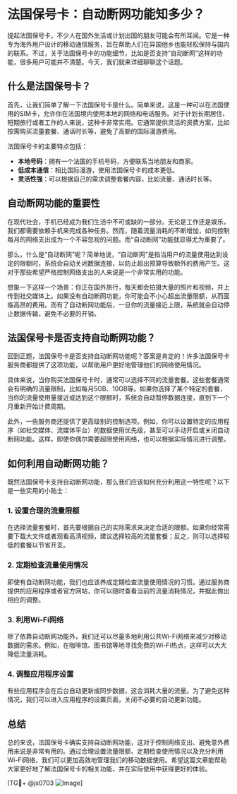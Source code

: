 # 法国保号卡：自动断网功能知多少？

提起法国保号卡，不少人在国外生活或计划出国的朋友可能会有所耳闻。它是一种专为海外用户设计的移动通信服务，旨在帮助人们在异国他乡也能轻松保持与国内的联系。不过，关于法国保号卡的功能细节，比如是否支持“自动断网”这样的功能，很多用户可能并不清楚。今天，我们就来详细聊聊这个话题。

## 什么是法国保号卡？

首先，让我们简单了解一下法国保号卡是什么。简单来说，这是一种可以在法国使用的SIM卡，允许你在法国境内使用本地的网络和电话服务。对于计划长期居住、短期旅行或者工作的人来说，这种卡非常实用。它通常提供灵活的资费方案，比如按需购买流量套餐、通话时长等，避免了高额的国际漫游费用。

法国保号卡的主要特点包括：
- **本地号码**：拥有一个法国的手机号码，方便联系当地朋友和商家。
- **低成本通信**：相比国际漫游，使用法国保号卡的成本更低。
- **灵活性强**：可以根据自己的需求调整套餐内容，比如流量、通话时长等。

## 自动断网功能的重要性

在现代社会，手机已经成为我们生活中不可或缺的一部分。无论是工作还是娱乐，我们都需要依赖手机来完成各种任务。然而，随着流量消耗的不断增加，如何控制每月的网络支出成为一个不容忽视的问题。而“自动断网”功能就显得尤为重要了。

那么，什么是“自动断网”呢？简单地说，“自动断网”是指当用户的流量使用达到设定的限额时，系统会自动关闭数据连接，以防止超出预算导致额外的费用产生。这对于那些希望严格控制网络支出的人来说是一个非常实用的功能。

想象一下这样一个场景：你正在国外旅行，每天都会拍摄大量的照片和视频，并上传到社交媒体上。如果没有自动断网功能，你可能会不小心超出流量限额，从而面临高昂的费用。而有了自动断网功能后，一旦你的流量接近上限，系统就会自动停止数据传输，避免不必要的开销。

## 法国保号卡是否支持自动断网功能？

回到正题，法国保号卡是否支持自动断网功能呢？答案是肯定的！许多法国保号卡服务商都提供了这项功能，以帮助用户更好地管理他们的网络使用情况。

具体来说，当你购买法国保号卡时，通常可以选择不同的流量套餐。这些套餐通常会有明确的流量限制，比如每月5GB、10GB等。如果你选择了某个特定的套餐，当你的流量使用量接近或达到这个限额时，系统会自动暂停数据连接，直到下一个月重新开始计费周期。

此外，一些服务商还提供了更高级别的控制选项。例如，你可以设置特定的应用程序（如社交媒体、流媒体平台）的数据使用优先级，甚至可以手动开启或关闭自动断网功能。这样，即使你偶尔需要超限使用网络，也可以根据实际情况进行调整。

## 如何利用自动断网功能？

既然法国保号卡支持自动断网功能，那么我们应该如何充分利用这一特性呢？以下是一些实用的小贴士：

### 1. 设置合理的流量限额
在选择流量套餐时，首先要根据自己的实际需求来决定合适的限额。如果你经常需要下载大文件或者观看高清视频，建议选择较高的流量套餐；反之，则可以选择较低的套餐以节省开支。

### 2. 定期检查流量使用情况
即使有自动断网功能，我们也应该养成定期检查流量使用情况的习惯。通过服务商提供的应用程序或者官方网站，你可以随时查看当前的流量消耗情况，并据此做出相应的调整。

### 3. 利用Wi-Fi网络
除了依靠自动断网功能外，我们还可以尽量多地利用公共Wi-Fi网络来减少对移动数据的需求。例如，在咖啡馆、图书馆等地寻找免费的Wi-Fi热点，这样可以大大降低流量消耗。

### 4. 调整应用程序设置
有些应用程序会在后台自动更新或同步数据，这会消耗大量的流量。为了避免这种情况，我们可以进入应用程序的设置页面，关闭不必要的自动更新功能。

## 总结

总的来说，法国保号卡确实支持自动断网功能，这对于控制网络支出、避免意外费用来说是非常有用的。通过合理设置流量限额、定期检查使用情况以及充分利用Wi-Fi网络，我们可以更加高效地管理我们的移动数据使用。希望这篇文章能帮助大家更好地了解法国保号卡的相关功能，并在实际使用中获得更好的体验。

[TG💪+ @jx0703 ![Image](https://github.com/user-attachments/assets/dbca1d08-cadb-493c-b0ec-ad6f7a83f270)]